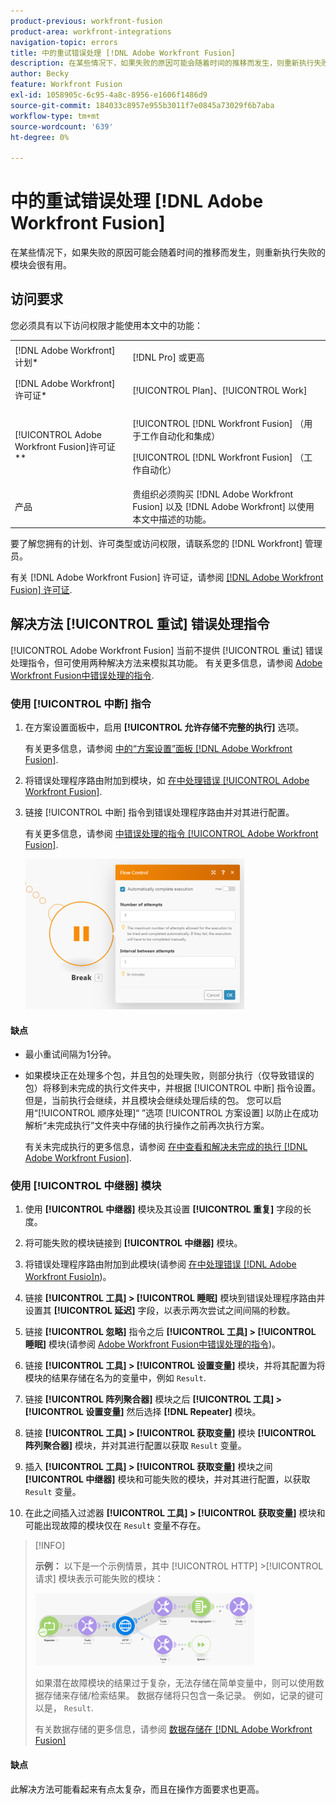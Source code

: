 ```yaml
---
product-previous: workfront-fusion
product-area: workfront-integrations
navigation-topic: errors
title: 中的重试错误处理 [!DNL Adobe Workfront Fusion]
description: 在某些情况下，如果失败的原因可能会随着时间的推移而发生，则重新执行失败模块几次会很有用。
author: Becky
feature: Workfront Fusion
exl-id: 1058905c-6c95-4a8c-8956-e1606f1486d9
source-git-commit: 184033c8957e955b3011f7e0845a73029f6b7aba
workflow-type: tm+mt
source-wordcount: '639'
ht-degree: 0%

---
```


# 中的重试错误处理 [!DNL Adobe Workfront Fusion]

在某些情况下，如果失败的原因可能会随着时间的推移而发生，则重新执行失败的模块会很有用。

## 访问要求

您必须具有以下访问权限才能使用本文中的功能：

<table style="table-layout:auto">
 <col> 
 <col> 
 <tbody> 
  <tr> 
   <td role="rowheader">[!DNL Adobe Workfront] 计划*</td> 
   <td> <p>[!DNL Pro] 或更高</p> </td> 
  </tr> 
  <tr data-mc-conditions=""> 
   <td role="rowheader">[!DNL Adobe Workfront] 许可证*</td> 
   <td> <p>[!UICONTROL Plan]、[!UICONTROL Work]</p> </td> 
  </tr> 
  <tr> 
   <td role="rowheader">[!UICONTROL Adobe Workfront Fusion]许可证**</td> 
   <td> <p>[!UICONTROL [!DNL Workfront Fusion] （用于工作自动化和集成） </p><p>[!UICONTROL [!DNL Workfront Fusion] （工作自动化）</p>  </td> 
  </tr> 
  <tr> 
   <td role="rowheader">产品</td> 
   <td>贵组织必须购买 [!DNL Adobe Workfront Fusion] 以及 [!DNL Adobe Workfront] 以使用本文中描述的功能。</td> 
  </tr> 
 </tbody> 
</table>

要了解您拥有的计划、许可类型或访问权限，请联系您的 [!DNL Workfront] 管理员。

有关 [!DNL Adobe Workfront Fusion] 许可证，请参阅 [[!DNL Adobe Workfront Fusion] 许可证](../../workfront-fusion/get-started/license-automation-vs-integration.md).

## 解决方法 [!UICONTROL 重试] 错误处理指令

[!UICONTROL Adobe Workfront Fusion] 当前不提供 [!UICONTROL 重试] 错误处理指令，但可使用两种解决方法来模拟其功能。 有关更多信息，请参阅 [Adobe Workfront Fusion中错误处理的指令](../../workfront-fusion/errors/directives-for-error-handling.md).

### 使用 [!UICONTROL 中断] 指令

1. 在方案设置面板中，启用 **[!UICONTROL 允许存储不完整的执行]** 选项。

   有关更多信息，请参阅 [中的“方案设置”面板 [!DNL Adobe Workfront Fusion]](../../workfront-fusion/scenarios/scenario-settings-panel.md).

1. 将错误处理程序路由附加到模块，如 [在中处理错误 [!UICONTROL Adobe Workfront Fusion]](../../workfront-fusion/errors/error-handling.md).
1. 链接 [!UICONTROL 中断] 指令到错误处理程序路由并对其进行配置。

   有关更多信息，请参阅 [中错误处理的指令 [!UICONTROL Adobe Workfront Fusion]](../../workfront-fusion/errors/directives-for-error-handling.md).

   ![](assets/break-directive-350x241.png)

#### 缺点

* 最小重试间隔为1分钟。
* 如果模块正在处理多个包，并且包的处理失败，则部分执行（仅导致错误的包）将移到未完成的执行文件夹中，并根据 [!UICONTROL 中断] 指令设置。 但是，当前执行会继续，并且模块会继续处理后续的包。 您可以启用“[!UICONTROL 顺序处理]“ ”选项 [!UICONTROL 方案设置] 以防止在成功解析“未完成执行”文件夹中存储的执行操作之前再次执行方案。

   有关未完成执行的更多信息，请参阅 [在中查看和解决未完成的执行 [!DNL Adobe Workfront Fusion]](../../workfront-fusion/scenarios/view-and-resolve-incomplete-executions.md).

### 使用 [!UICONTROL 中继器] 模块

1. 使用 **[!UICONTROL 中继器]** 模块及其设置 **[!UICONTROL 重复]** 字段的长度。
1. 将可能失败的模块链接到 **[!UICONTROL 中继器]** 模块。
1. 将错误处理程序路由附加到此模块(请参阅 [在中处理错误 [!DNL Adobe Workfront Fusio]n](../../workfront-fusion/errors/error-handling.md))。
1. 链接 **[!UICONTROL 工具] > [!UICONTROL 睡眠]** 模块到错误处理程序路由并设置其 **[!UICONTROL 延迟]** 字段，以表示两次尝试之间间隔的秒数。

1. 链接 **[!UICONTROL 忽略]** 指令之后 **[!UICONTROL 工具] > [!UICONTROL 睡眠]** 模块(请参阅 [Adobe Workfront Fusion中错误处理的指令](../../workfront-fusion/errors/directives-for-error-handling.md))。

1. 链接 **[!UICONTROL 工具] > [!UICONTROL 设置变量]** 模块，并将其配置为将模块的结果存储在名为的变量中，例如 `Result`.

1. 链接 **[!UICONTROL 阵列聚合器]** 模块之后 **[!UICONTROL 工具] > [!UICONTROL 设置变量]** 然后选择 **[!DNL Repeater]** 模块。

1. 链接 **[!UICONTROL 工具] > [!UICONTROL 获取变量]** 模块 **[!UICONTROL 阵列聚合器]** 模块，并对其进行配置以获取 `Result` 变量。

1. 插入 **[!UICONTROL 工具] > [!UICONTROL 获取变量]** 模块之间 **[!UICONTROL 中继器]** 模块和可能失败的模块，并对其进行配置，以获取 `Result` 变量。

1. 在此之间插入过滤器 **[!UICONTROL 工具] > [!UICONTROL 获取变量]** 模块和可能出现故障的模块仅在 `Result` 变量不存在。

>[!INFO]
>
>**示例：** 以下是一个示例情景，其中 [!UICONTROL HTTP] >[!UICONTROL 请求] 模块表示可能失败的模块：
>
>![](assets/http-make-request-350x116.png)
>
>如果潜在故障模块的结果过于复杂，无法存储在简单变量中，则可以使用数据存储来存储/检索结果。 数据存储将只包含一条记录。 例如，记录的键可以是， `Result`.
>
>有关数据存储的更多信息，请参阅 [数据存储在 [!DNL Adobe Workfront Fusion]](../../workfront-fusion/modules/data-stores.md)

#### 缺点

此解决方法可能看起来有点太复杂，而且在操作方面要求也更高。
